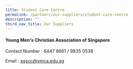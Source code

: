 ```yaml
---
title: Student Care Centre
permalink: /partners/our-suppliers/student-care-centre
description: ""
third_nav_title: Our Suppliers
---
```

<h4><strong>Young Men's Christian Association of Singapore</strong></h4>
<p>Contact Number : 6447 8661 / 9835 0538</p>
<p>Email : <a href="mailto:sgscc@ymca.edu.sg">sgscc@ymca.edu.sg</a></p>